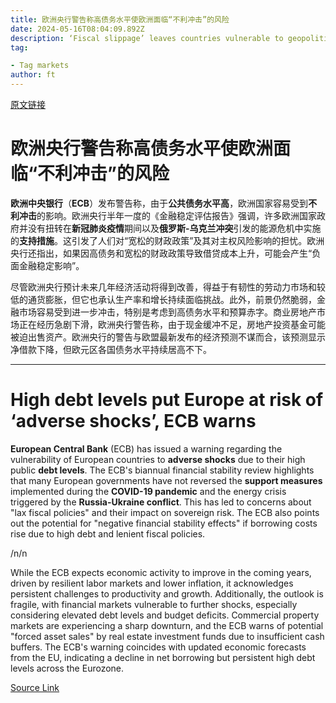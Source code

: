 ```yaml
---
title: 欧洲央行警告称高债务水平使欧洲面临“不利冲击”的风险
date: 2024-05-16T08:04:09.892Z
description: ‘Fiscal slippage’ leaves countries vulnerable to geopolitical tensions and higher interest rates, says central bank
tag: 

- Tag markets
author: ft
---
```


[原文链接](https://ft.com/content/9c2dad74-e3bb-4c8c-b190-41cf2e838dde)

# **欧洲央行警告称高债务水平使欧洲面临“不利冲击”的风险** 

**欧洲中央银行**（**ECB**）发布警告称，由于**公共债务水平高**，欧洲国家容易受到**不利冲击**的影响。欧洲央行半年一度的《金融稳定评估报告》强调，许多欧洲国家政府并没有扭转在**新冠肺炎疫情**期间以及**俄罗斯-乌克兰冲突**引发的能源危机中实施的**支持措施**。这引发了人们对“宽松的财政政策”及其对主权风险影响的担忧。欧洲央行还指出，如果因高债务和宽松的财政政策导致借贷成本上升，可能会产生“负面金融稳定影响”。

尽管欧洲央行预计未来几年经济活动将得到改善，得益于有韧性的劳动力市场和较低的通货膨胀，但它也承认生产率和增长持续面临挑战。此外，前景仍然脆弱，金融市场容易受到进一步冲击，特别是考虑到高债务水平和预算赤字。商业房地产市场正在经历急剧下滑，欧洲央行警告称，由于现金缓冲不足，房地产投资基金可能被迫出售资产。欧洲央行的警告与欧盟最新发布的经济预测不谋而合，该预测显示净借款下降，但欧元区各国债务水平持续居高不下。

---

# High debt levels put Europe at risk of ‘adverse shocks’, ECB warns

**European Central Bank** (ECB) has issued a warning regarding the vulnerability of European countries to **adverse shocks** due to their high public **debt levels**. The ECB's biannual financial stability review highlights that many European governments have not reversed the **support measures** implemented during the **COVID-19 pandemic** and the energy crisis triggered by the **Russia-Ukraine conflict**. This has led to concerns about "lax fiscal policies" and their impact on sovereign risk. The ECB also points out the potential for "negative financial stability effects" if borrowing costs rise due to high debt and lenient fiscal policies. 

/n/n

While the ECB expects economic activity to improve in the coming years, driven by resilient labor markets and lower inflation, it acknowledges persistent challenges to productivity and growth. Additionally, the outlook is fragile, with financial markets vulnerable to further shocks, especially considering elevated debt levels and budget deficits. Commercial property markets are experiencing a sharp downturn, and the ECB warns of potential "forced asset sales" by real estate investment funds due to insufficient cash buffers. The ECB's warning coincides with updated economic forecasts from the EU, indicating a decline in net borrowing but persistent high debt levels across the Eurozone.

[Source Link](https://ft.com/content/9c2dad74-e3bb-4c8c-b190-41cf2e838dde)

